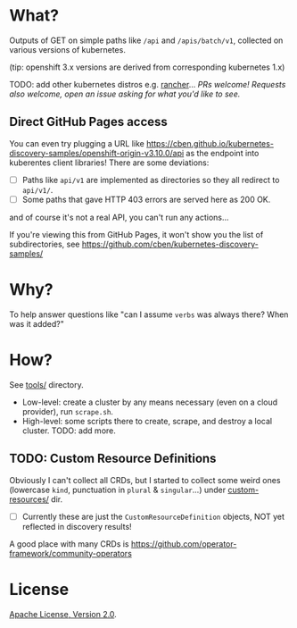 # What?

Outputs of GET on simple paths like `/api` and `/apis/batch/v1`, collected on various versions of kubernetes.

(tip: openshift 3.x versions are derived from corresponding kubernetes 1.x)

TODO: add other kubernetes distros e.g. [rancher](rancher.com)...
*PRs welcome!  Requests also welcome, open an issue asking for what you'd like to see.*

## Direct GitHub Pages access

You can even try plugging a URL like <https://cben.github.io/kubernetes-discovery-samples/openshift-origin-v3.10.0/api>
as the endpoint into kuberentes client libraries!  There are some deviations:

- [ ] Paths like `api/v1` are implemented as directories so they all redirect to `api/v1/`.
- [ ] Some paths that gave HTTP 403 errors are served here as 200 OK.

and of course it's not a real API, you can't run any actions...

If you're viewing this from GitHub Pages, it won't show you the list of  subdirectories, see <https://github.com/cben/kubernetes-discovery-samples/>

# Why?

To help answer questions like "can I assume `verbs` was always there? When was it added?"

# How?

See [tools/](tools/) directory.  
- Low-level: create a cluster by any means necessary (even on a cloud provider), run `scrape.sh`.
- High-level: some scripts there to create, scrape, and destroy a local cluster.  TODO: add more.

## TODO: Custom Resource Definitions

Obviously I can't collect all CRDs, but I started to collect some weird ones (lowercase `kind`, punctuation in `plural` & `singular`...) under [custom-resources/](custom-resources/) dir.

- [ ] Currently these are just the `CustomResourceDefinition` objects, NOT yet reflected in discovery results!

A good place with many CRDs is https://github.com/operator-framework/community-operators

# License

[Apache License, Version 2.0](http://www.apache.org/licenses/).

